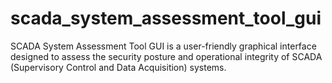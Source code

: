 # scada_system_assessment_tool_gui
SCADA System Assessment Tool GUI is a user-friendly graphical interface designed to assess the security posture and operational integrity of SCADA (Supervisory Control and Data Acquisition) systems.
